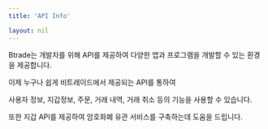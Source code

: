```yaml
---
title: 'API Info'

layout: nil
---
```


Btrade는 개발자를 위해 API를 제공하여 다양한 앱과 프로그램을 개발할 수 있는 환경을 제공합니다.

이제 누구나 쉽게 비트레이드에서 제공되는 API를 통하여

사용자 정보, 지갑정보, 주문, 거래 내역, 거래 취소 등의 기능을 사용할 수 있습니다.

또한 지갑 API를 제공하여 암호화폐 유관 서비스를 구축하는데 도움을 드립니다. 